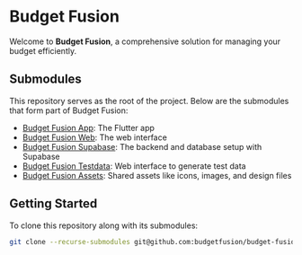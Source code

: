 # Budget Fusion

Welcome to **Budget Fusion**, a comprehensive solution for managing your budget efficiently.

## Submodules

This repository serves as the root of the project. Below are the submodules that form part of Budget Fusion:

- [Budget Fusion App](https://github.com/budgetfusion/budget-fusion-app): The Flutter app 
- [Budget Fusion Web](https://github.com/budgetfusion/budget-fusion-web): The web interface 
- [Budget Fusion Supabase](https://github.com/budgetfusion/budget-fusion-supabase): The backend and database setup with Supabase
- [Budget Fusion Testdata](https://github.com/budgetfusion/budget-fusion-testdata): Web interface to generate test data
- [Budget Fusion Assets](https://github.com/budgetfusion/budget-fusion-assets): Shared assets like icons, images, and design files

## Getting Started

To clone this repository along with its submodules:

```bash
git clone --recurse-submodules git@github.com:budgetfusion/budget-fusion.git
